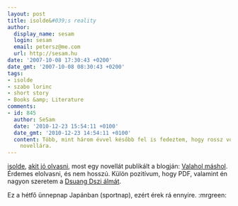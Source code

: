 ```yaml
---
layout: post
title: isolde&#039;s reality
author:
  display_name: sesam
  login: sesam
  email: petersz@me.com
  url: http://sesam.hu
date: '2007-10-08 17:30:43 +0200'
date_gmt: '2007-10-08 08:30:43 +0200'
tags:
- isolde
- szabo lorinc
- short story
- Books &amp; Literature
comments:
- id: 845
  author: SeSam
  date: '2010-12-23 15:54:11 +0100'
  date_gmt: '2010-12-23 14:54:11 +0100'
  content: Több, mint három évvel később fel is fedeztem, hogy rossz volt a link a
    novellára.
---
```


[isolde](http://isolde.hu), [akit jó olvasni](http://sesam.hu/2007/08/20/nincs-uj-a-nap-alatt), most egy novellát publikált a blogján: [Valahol máshol](http://isolde.hu/files/valaholmashol.pdf). Érdemes elolvasni, és nem hosszú. Külön pozitívum, hogy PDF, valamint én nagyon szeretem a [Dsuang Dszi álmát](http://www.irodalmiakademia.hu/dia/diat/muvek/html/SZABOL/szabol00501/szabol00501.html).

Ez a hétfő ünnepnap Japánban (sportnap), ezért érek rá ennyire. :mrgreen:
